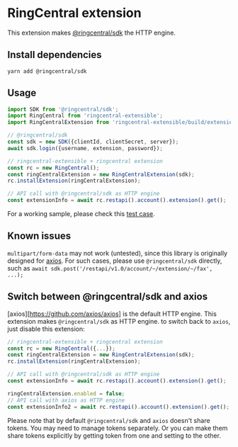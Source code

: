 # RingCentral extension

This extension makes [@ringcentral/sdk](https://www.npmjs.com/package/@ringcentral/sdk) the HTTP engine.


## Install dependencies

```
yarn add @ringcentral/sdk
```


## Usage

```ts
import SDK from '@ringcentral/sdk';
import RingCentral from 'ringcentral-extensible';
import RingCentralExtension from 'ringcentral-extensible/build/extensions/ringCentral';

// @ringcentral/sdk
const sdk = new SDK({clientId, clientSecret, server});
await sdk.login({username, extension, password});

// ringcentral-extensible + ringcentral extension
const rc = new RingCentral();
const ringCentralExtension = new RingCentralExtension(sdk);
rc.installExtension(ringCentralExtension);

// API call with @ringcentral/sdk as HTTP engine
const extensionInfo = await rc.restapi().account().extension().get();
```

For a working sample, please check this [test case](../../../test/ringcentral_extension.spec.ts).


## Known issues

`multipart/form-data` may not work (untested), since this library is originally designed for [axios](https://github.com/axios/axios). For such cases, please use `@ringcentral/sdk` directly, such as `await sdk.post('/restapi/v1.0/account/~/extension/~/fax', ...);`


## Switch between @ringcentral/sdk and axios

[axios][https://github.com/axios/axios] is the default HTTP engine.
This extension makes `@ringcentral/sdk` as HTTP engine. to switch back to `axios`, just disable this extension:

```ts
// ringcentral-extensible + ringcentral extension
const rc = new RingCentral({...});
const ringCentralExtension = new RingCentralExtension(sdk);
rc.installExtension(ringCentralExtension);

// API call with @ringcentral/sdk as HTTP engine
const extensionInfo = await rc.restapi().account().extension().get();

ringCentralExtension.enabled = false;
// API call with axios as HTTP engine
const extensionInfo2 = await rc.restapi().account().extension().get();
```

Please note that by default `@ringcentral/sdk` and `axios` doesn't share tokens. You may need to manage tokens separately.
Or you can make them share tokens explicitly by getting token from one and setting to the other.
